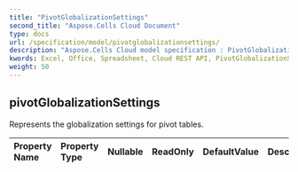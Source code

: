 ```yaml
---
title: "PivotGlobalizationSettings"
second_title: "Aspose.Cells Cloud Document"
type: docs
url: /specification/model/pivotglobalizationsettings/
description: "Aspose.Cells Cloud model specification : PivotGlobalizationSettings. Effortlessly handle Excel and other spreadsheet documents with features like opening, generating, editing, splitting, merging, comparing, and converting."
kwords: Excel, Office, Spreadsheet, Cloud REST API, PivotGlobalizationSettings
weight: 50
---
```


## **pivotGlobalizationSettings**

Represents the globalization settings for pivot tables.  

| Property Name | Property Type | Nullable |  ReadOnly | DefaultValue | Description | 
| :- | :- | :- |:- |  :- | :- |

